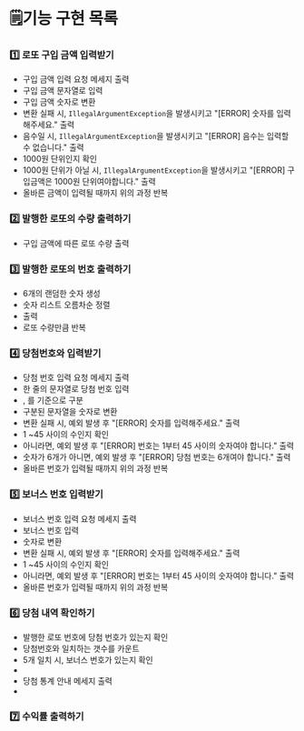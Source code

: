 
# 🗒️기능 구현 목록

### 1️⃣ 로또 구입 금액 입력받기
* 구입 금액 입력 요청 메세지 출력
* 구입 금액 문자열로 입력
* 구입 금액 숫자로 변환
* 변환 실패 시, `IllegalArgumentException`을 발생시키고 "[ERROR] 숫자를 입력해주세요." 출력
* 음수일 시, `IllegalArgumentException`을 발생시키고 "[ERROR] 음수는 입력할 수 없습니다." 출력
* 1000원 단위인지 확인
* 1000원 단위가 아닐 시, `IllegalArgumentException`을 발생시키고 "[ERROR] 구입금액은 1000원 단위여야합니다." 출력
* 올바른 금액이 입력될 때까지 위의 과정 반복
### 2️⃣ 발행한 로또의 수량 출력하기
* 구입 금액에 따른 로또 수량 출력
### 3️⃣ 발행한 로또의 번호 출력하기
* 6개의 랜덤한 숫자 생성
* 숫자 리스트 오름차순 정렬
* 출력
* 로또 수량만큼 반복
### 4️⃣ 당첨번호와 입력받기
* 당첨 번호 입력 요청 메세지 출력
* 한 줄의 문자열로 당첨 번호 입력
* , 를 기준으로 구분
* 구분된 문자열을 숫자로 변환
* 변환 실패 시, 예외 발생 후  "[ERROR] 숫자를 입력해주세요." 출력
* 1 ~45 사이의 수인지 확인
* 아니라면, 예외 발생 후 "[ERROR] 번호는 1부터 45 사이의 숫자여야 합니다." 출력
* 숫자가 6개가 아니면, 예외 발생 후 "[ERROR] 당첨 번호는 6개여야 합니다." 출력
* 올바른 번호가 입력될 때까지 위의 과정 반복
### 5️⃣ 보너스 번호 입력받기
* 보너스 번호 입력 요청 메세지 출력
* 보너스 번호 입력
* 숫자로 변환
*  변환 실패 시, 예외 발생 후  "[ERROR] 숫자를 입력해주세요." 출력
*  1 ~45 사이의 수인지 확인
*  아니라면, 예외 발생 후 "[ERROR] 번호는 1부터 45 사이의 숫자여야 합니다." 출력
*  올바른 번호가 입력될 때까지 위의 과정 반복
### 6️⃣ 당첨 내역 확인하기
* 발행한 로또 번호에 당첨 번호가 있는지 확인
* 당첨번호와 일치하는 갯수를 카운트
* 5개 일치 시, 보너스 번호가 있는지 확인
* 
* 당첨 통계 안내 메세지 출력
* 
### 7️⃣ 수익률 출력하기
